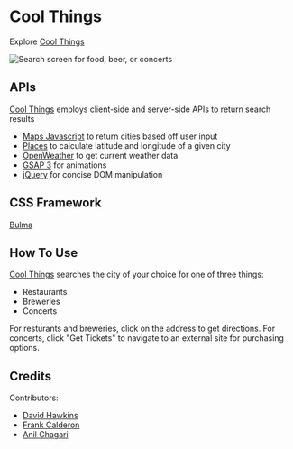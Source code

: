 <h1>Cool Things</h1>
<p>Explore <a href="https://uxhawk.github.io/Project-1/">Cool Things</a></p>
<img src="https://lh3.googleusercontent.com/pgjnPP5l1nMKOtvBdlFQrHIRL7a9Hc9oYJ9-gnPr6WVS3_i-foYh8HxCUpvsP1m1o63LKhMmyJ98VZzmafy2IJ1zsgq6s3sOkEmgCZoRGU1PzQSoqb74-GKRbaXFX93rI1QmvxIjf0jJEqJonHlX0WT6eNlGmG1c1l2FopMNDvOsSdJ2exLLdZGzPZ99H_WmdKmM5Md5sZxeqq1L3fT4OkQt8dwHrbuMMKQ3Iv33sy-VbpYn2c4Ypynf9PEvCu8IemeQ5mLLhRwfwrr4Y2E0wF0x5RMkVxwjeCJl-6v3uPKpAvW0GEyCUyM0YrYzsIVt6F76dT186wEVCL2MGguOnLNeW_miCi_JXth6DmAb2pecIJ82Udikrgp6-BiOADkyskPElJ1FapCf9dHl6NWi__MeX3Pfd5l4aT9hBeFd-hborI7ZH3Z_gAvMR1NBGrmLsxreav_TIdR7XZY6r_Y1NbfJ16AnA6WHdKcJ2gxHp-gL01S8YMI1BhpqekbHMoG25EhKTZKWt0uUZWeqCkjcU7vJgFKD1m7RcTkJgoiGi45V8jmPOEhAFyyu6_onGFVdUMJdH5f-bPyni3zBsaJKOoFNZZcNg-2RH9Co6gHRKph5hlQQD_ZL0-c6WT9PL16JzP3dljBZZ9cMt2bo-Y1F1PFbZvZ9T1QOKpqLrkIXhqxGETtWkBQM2yxeXVtDz_AzUlk-cYyOOVWR4qVDlEyvUosXD77RmX8iPI7HCo8OfrF1i0KIGrzrQL4=w736-h549-no"
    alt="Search screen for food, beer, or concerts">

<h2>APIs</h2>
<p><a href="https://uxhawk.github.io/Project-1/">Cool Things</a> employs client-side and server-side APIs to return
    search results</p>
<ul>
    <li><a
            href="https://developers.google.com/maps/documentation/javascript/tutorial?utm_source=google&utm_medium=cpc&utm_campaign=FY18-Q2-global-demandgen-paidsearchonnetworkhouseads-cs-maps_contactsal_saf&utm_content=text-ad-none-none-DEV_c-CRE_359194145409-ADGP_Hybrid+%7C+AW+SEM+%7C+BKWS+~+Google+Maps+Javascript+API-KWID_43700045479855433-kwd-332054278444-userloc_1027027&utm_term=KW_maps%20javascript%20api-ST_maps+javascript+api&gclid=Cj0KCQjw9tbzBRDVARIsAMBplx_1AsPq6ZeCyNjOTSXfEApJ8y-WtKjM974teuJgLCMOqy-bbBhjs8waArQPEALw_wcB">Maps
            Javascript</a> to return cities based off user input</li>
    <li><a href="https://developers.google.com/places/web-service/intro">Places</a> to calculate latitude and longitude
        of a given city</li>
    <li><a href="https://openweathermap.org/current">OpenWeather</a> to get current weather data</li>
    <li><a href="https://greensock.com/gsap/">GSAP 3</a> for animations</li>
    <li><a href="https://jquery.com/">jQuery</a> for concise DOM manipulation</li>
</ul>

<h2>CSS Framework</h2>
<p><a href="https://bulma.io/">Bulma</a> </p>

<h2>How To Use</h2>
<p><a href="https://uxhawk.github.io/Project-1/">Cool Things</a> searches the city of your choice for one of three things:</p>
<ul>
    <li>Restaurants</li>
    <li>Breweries</li>
    <li>Concerts</li>
</ul>
<p>For resturants and breweries, click on the address to get directions. For concerts, click "Get Tickets" to navigate to an external site for purchasing options.</p>

<h2>Credits</h2>
<p>Contributors:</p>
<ul>
    <li><a href="https://github.com/uxhawk">David Hawkins</a></li>
    <li><a href="https://github.com/Frank-Calderon">Frank Calderon</a></li>
    <li><a href="https://github.com/canil2">Anil Chagari</a></li>
</ul>
